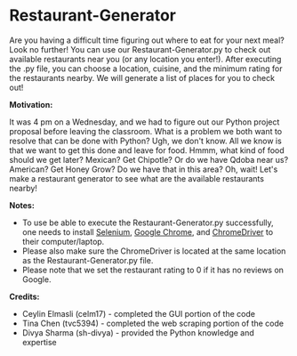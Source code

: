 # Restaurant-Generator
Are you having a difficult time figuring out where to eat for your next meal? Look no further! You can use our Restaurant-Generator.py to check out available restaurants near you (or any location you enter!). After executing the .py file, you can choose a location, cuisine, and the minimum rating for the restaurants nearby. We will generate a list of places for you to check out!

**Motivation:**

It was 4 pm on a Wednesday, and we had to figure out our Python project proposal before leaving the classroom. What is a problem we both want to resolve that can be done with Python? Ugh, we don't know. All we know is that we want to get this done and leave for food. Hmmm, what kind of food should we get later? Mexican? Get Chipotle? Or do we have Qdoba near us? American? Get Honey Grow? Do we have that in this area? Oh, wait! Let's make a restaurant generator to see what are the available restaurants nearby!

**Notes:**
- To use be able to execute the Restaurant-Generator.py successfully, one needs to install [Selenium](https://selenium-python.readthedocs.io/installation.html), [Google Chrome](https://www.google.com/chrome/), and [ChromeDriver](https://sites.google.com/chromium.org/driver/) to their computer/laptop.
- Please also make sure the ChromeDriver is located at the same location as the Restaurant-Generator.py file.
- Please note that we set the restaurant rating to 0 if it has no reviews on Google.

**Credits:**
- Ceylin Elmasli (celm17) - completed the GUI portion of the code
- Tina Chen (tvc5394) - completed the web scraping portion of the code
- Divya Sharma (sh-divya) - provided the Python knowledge and expertise
